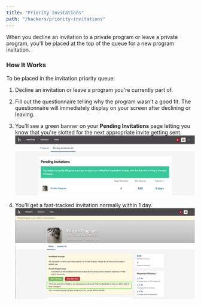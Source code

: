 ```yaml
---
title: "Priority Invitations"
path: "/hackers/priority-invitations"
---
```


When you decline an invitation to a private program or leave a private program, you'll be placed at the top of the queue for a new program invitation. 

### How It Works
To be placed in the invitation priority queue:
1. Decline an invitation or leave a program you're currently part of. 
2. Fill out the questionnaire telling why the program wasn't a good fit. The questionnaire will immediately display on your screen after declining or leaving. 
3. You'll see a green banner on your **Pending Invitations** page letting you know that you're slotted for the next appropriate invite getting sent. 
   ![priority-invitations-1](./images/priority-invitations-1.png)
   
4. You'll get a fast-tracked invitation normally within 1 day.
   ![priority-invitations-2](./images/priority-invitations-2.png)
